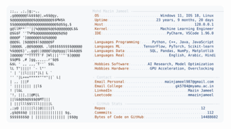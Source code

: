<picture>
  <source srcset="https://raw.githubusercontent.com/mmazinjameel/mmazinjameel/main/dark_mode.svg?v=1756138372" media="(prefers-color-scheme: dark)">
  <img src="https://raw.githubusercontent.com/mmazinjameel/mmazinjameel/main/light_mode.svg?v=1756138372">
</picture>
